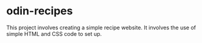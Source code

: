 # odin-recipes
This project involves creating a simple recipe website. 
It involves the use of simple HTML and CSS code to set up.